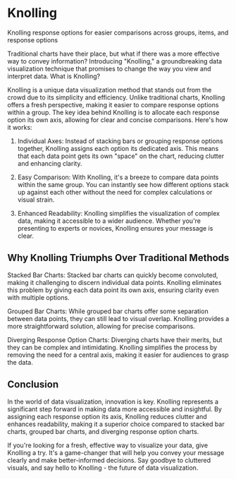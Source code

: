 # Knolling
Knolling response options for easier comparisons across groups, items, and response options

Traditional charts have their place, but what if there was a more effective way to convey information? Introducing "Knolling," a groundbreaking data visualization technique that promises to change the way you view and interpret data.
What is Knolling?

Knolling is a unique data visualization method that stands out from the crowd due to its simplicity and efficiency. Unlike traditional charts, Knolling offers a fresh perspective, making it easier to compare response options within a group. The key idea behind Knolling is to allocate each response option its own axis, allowing for clear and concise comparisons. Here's how it works:

1. Individual Axes: Instead of stacking bars or grouping response options together, Knolling assigns each option its dedicated axis. This means that each data point gets its own "space" on the chart, reducing clutter and enhancing clarity.

2. Easy Comparison: With Knolling, it's a breeze to compare data points within the same group. You can instantly see how different options stack up against each other without the need for complex calculations or visual strain.

3. Enhanced Readability: Knolling simplifies the visualization of complex data, making it accessible to a wider audience. Whether you're presenting to experts or novices, Knolling ensures your message is clear.

## Why Knolling Triumphs Over Traditional Methods

Stacked Bar Charts: Stacked bar charts can quickly become convoluted, making it challenging to discern individual data points. Knolling eliminates this problem by giving each data point its own axis, ensuring clarity even with multiple options.

Grouped Bar Charts: While grouped bar charts offer some separation between data points, they can still lead to visual overlap. Knolling provides a more straightforward solution, allowing for precise comparisons.

Diverging Response Option Charts: Diverging charts have their merits, but they can be complex and intimidating. Knolling simplifies the process by removing the need for a central axis, making it easier for audiences to grasp the data.

## Conclusion

In the world of data visualization, innovation is key. Knolling represents a significant step forward in making data more accessible and insightful. By assigning each response option its axis, Knolling reduces clutter and enhances readability, making it a superior choice compared to stacked bar charts, grouped bar charts, and diverging response option charts.

If you're looking for a fresh, effective way to visualize your data, give Knolling a try. It's a game-changer that will help you convey your message clearly and make better-informed decisions. Say goodbye to cluttered visuals, and say hello to Knolling - the future of data visualization.
